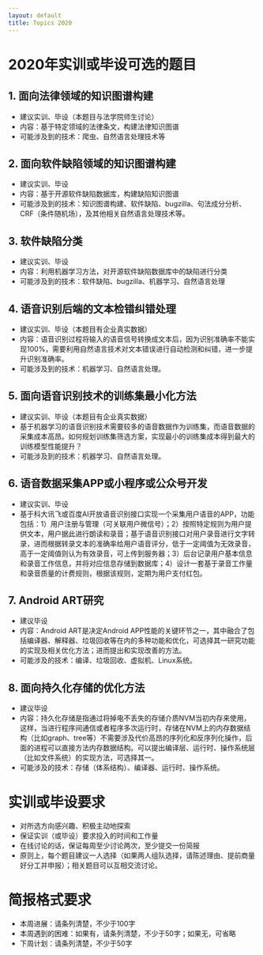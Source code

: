 ```yaml
---
layout: default
title: Topics 2020
---
```


# 2020年实训或毕设可选的题目

## 1. 面向法律领域的知识图谱构建
- 建议实训、毕设（本题目与法学院师生讨论）
- 内容：基于特定领域的法律条文，构建法律知识图谱
- 可能涉及到的技术：爬虫、自然语言处理技术等


## 2. 面向软件缺陷领域的知识图谱构建
- 建议实训、毕设
- 内容：基于开源软件缺陷数据库，构建缺陷知识图谱
- 可能涉及到的技术：知识图谱构建、软件缺陷、bugzilla、句法成分分析、CRF（条件随机场），及其他相关自然语言处理技术等。
  
## 3. 软件缺陷分类
- 建议实训、毕设
- 内容：利用机器学习方法，对开源软件缺陷数据库中的缺陷进行分类
- 可能涉及到的技术：软件缺陷、bugzilla、机器学习、自然语言处理

## 4. 语音识别后端的文本检错纠错处理
- 建议实训、毕设（本题目有企业真实数据）
- 内容：语音识别过程将输入的语音信号转换成文本后，因为识别准确率不能实现100%，需要利用自然语言技术对文本错误进行自动检测和纠错，进一步提升识别准确率。
- 可能涉及到的技术：机器学习、自然语言处理。

## 5. 面向语音识别技术的训练集最小化方法
- 建议实训、毕设（本题目有企业真实数据）
- 基于机器学习的语音识别技术需要较多的语音数据作为训练集，而语音数据的采集成本高昂。如何规划训练集筛选方案，实现最小的训练集成本得到最大的训练模型性能提升？
- 可能涉及到的技术：机器学习、自然语言处理。

## 6. 语音数据采集APP或小程序或公众号开发
- 建议实训、毕设
- 基于科大讯飞或百度AI开放语音识别接口实现一个采集用户语音的APP，功能包括：1）用户注册与管理（可关联用户微信号）；2）按照特定规则为用户提供文本，用户据此进行朗读和录音；基于语音识别接口对用户录音进行文字转录，进而根据转录文本的准确率给用户语音评分，低于一定阈值为无效录音，高于一定阈值则认为有效录音，可上传到服务器；3）后台记录用户基本信息和录音工作信息，并将对应信息存储到数据库；4）设计一套基于录音工作量和录音质量的计费规则，根据该规则，定期为用户支付红包。

## 7. Android ART研究
- 建议毕设
- 内容：Android ART是决定Android APP性能的关键环节之一，其中融合了包括编译器、解释器、垃圾回收等在内的多种功能和优化，可选择其一研究功能的实现及相关优化方法；进而提出和实现改善的方法。
- 可能涉及的技术：编译、垃圾回收、虚拟机、Linux系统。

## 8. 面向持久化存储的优化方法
- 建议毕设
- 内容：持久化存储是指通过将掉电不丢失的存储介质NVM当初内存来使用，这样，当进行程序间通信或者程序多次运行时，存储在NVM上的内存数据结构（比如graph、tree等）不需要涉及代价高昂的序列化和反序列化操作，后面的进程可以直接方法内存数据结构。可以提出编译层、运行时、操作系统层（比如文件系统）的实现方法，可选择其一。
- 可能涉及的技术：存储（体系结构）、编译器、运行时、操作系统。

# 实训或毕设要求
- 对所选方向感兴趣、积极主动地探索
- 保证实训（或毕设）要求投入的时间和工作量
- 在线讨论的话，保证每周至少讨论两次，至少提交一份简报
- 原则上，每个题目建议一人选择（如果两人组队选择，请陈述理由、提前商量好分工并申报）；相关题目可以互相交流讨论。

# 简报格式要求
- 本周进展：请条列清楚，不少于100字
- 本周遇到的困难：如果有，请条列清楚，不少于50字；如果无，可省略
- 下周计划：请条列清楚，不少于50字